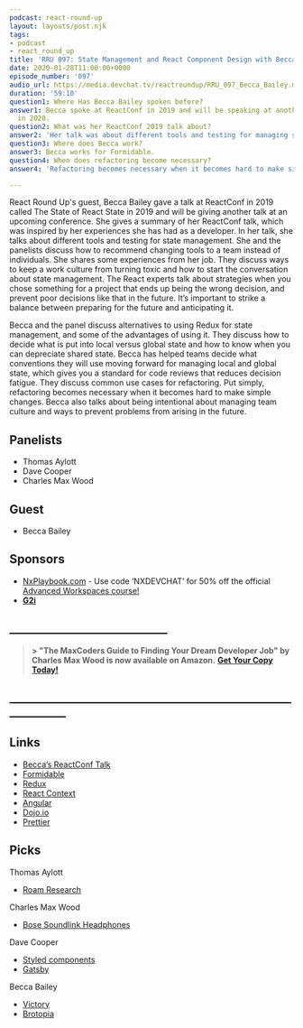 ```yaml
---
podcast: react-round-up
layout: layouts/post.njk
tags:
- podcast
- react_round_up
title: 'RRU 097: State Management and React Component Design with Becca Bailey'
date: 2020-01-28T11:00:00+0000
episode_number: '097'
audio_url: https://media.devchat.tv/reactroundup/RRU_097_Becca_Bailey.mp3
duration: '59:10'
question1: Where Has Becca Bailey spoken before?
answer1: Becca spoke at ReactConf in 2019 and will be speaking at another conference
  in 2020.
question2: What was her ReactConf 2019 talk about?
answer2: 'Her talk was about different tools and testing for managing state. '
question3: Where does Becca work?
answer3: Becca works for Formidable.
question4: When does refactoring become necessary?
answer4: 'Refactoring becomes necessary when it becomes hard to make simple changes. '

---
```

React Round Up's guest, Becca Bailey gave a talk at ReactConf in 2019 called The State of React State in 2019 and will be giving another talk at an upcoming conference. She gives a summary of her ReactConf talk, which was inspired by her experiences she has had as a developer. In her talk, she talks about different tools and testing for state management. She and the panelists discuss how to recommend changing tools to a team instead of individuals. She shares some experiences from her job. They discuss ways to keep a work culture from turning toxic and how to start the conversation about state management. The React experts talk about strategies when you chose something for a project that ends up being the wrong decision, and prevent poor decisions like that in the future. It’s important to strike a balance between preparing for the future and anticipating it.

Becca and the panel discuss alternatives to using Redux for state management, and some of the advantages of using it. They discuss how to decide what is put into local versus global state and how to know when you can depreciate shared state. Becca has helped teams decide what conventions they will use moving forward for managing local and global state, which gives you a standard for code reviews that reduces decision fatigue. They discuss common use cases for refactoring. Put simply, refactoring becomes necessary when it becomes hard to make simple changes. Becca also talks about being intentional about managing team culture and ways to prevent problems from arising in the future.

## Panelists

* Thomas Aylott
* Dave Cooper
* Charles Max Wood

## Guest

* Becca Bailey

## Sponsors

* [NxPlaybook.com](http://nxplaybook.com/) - Use code ‘NXDEVCHAT’ for 50% off the official [Advanced Workspaces course!](https://nx.dev/React "Advanced Workspaces course!")
* [**G2i**](https://www.g2i.co/)

## **____________________________**

> **> "The MaxCoders Guide to Finding Your Dream Developer Job" by Charles Max Wood is now available on Amazon.** [**Get Your Copy Today!**](https://www.amazon.com/gp/product/B081MBL5C9/ref=as_li_ss_tl?ie=UTF8&linkCode=sl1&tag=devchattv-20&linkId=9d61363241636e2546ef46abba198746&language=en_US)

## **____________________________________________________________**

## Links

* [Becca’s ReactConf Talk](https://conf.reactjs.org/event.html?beccaliz)
* [Formidable](https://formidable.com/)
* [Redux](https://redux.js.org/)
* [React Context](https://www.smashingmagazine.com/2020/01/introduction-react-context-api/)
* [Angular](https://angular.io/)
* [Dojo.io](https://dojo.io/)
* [Prettier](https://prettier.io/)

## Picks

Thomas Aylott

* [Roam Research]()

Charles Max Wood

* [Bose Soundlink Headphones](https://www.bose.com/en_us/products/headphones/over_ear_headphones/soundlink-around-ear-wireless-headphones-ii.html)

Dave Cooper

* [Styled components](https://www.styled-components.com/)
* [Gatsby](https://www.gatsbyjs.org/)

Becca Bailey

* [Victory](https://formidable.com/open-source/victory/)
* [Brotopia](https://www.amazon.com/Brotopia-Breaking-Boys-Silicon-Valley/dp/0735213534)